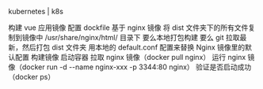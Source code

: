 kubernetes | k8s

构建 vue 应用镜像
配置 dockfile
基于 nginx 镜像
将 dist 文件夹下的所有文件复制到镜像中 /usr/share/nginx/html/ 目录下
要么本地打包构建
要么 git 拉取最新，然后打包 dist 文件夹
用本地的 default.conf 配置来替换 Nginx 镜像里的默认配置
构建镜像
启动容器
拉取 nginx 镜像（docker pull nginx）
运行 nginx 镜像（docker run -d --name nginx-xxx -p 3344:80 nginx）
验证是否启动成功（docker ps）
